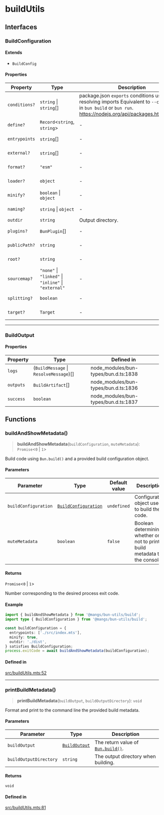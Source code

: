 # buildUtils

## Interfaces

### BuildConfiguration

#### Extends

- `BuildConfig`

#### Properties

| Property | Type | Description | Overrides | Inherited from | Defined in |
| ------ | ------ | ------ | ------ | ------ | ------ |
| `conditions?` | `string` \| `string`[] | package.json `exports` conditions used when resolving imports Equivalent to `--conditions` in `bun build` or `bun run`. https://nodejs.org/api/packages.html#exports | - | `BuildConfig.conditions` | node\_modules/bun-types/bun.d.ts:1583 |
| `define?` | `Record`\<`string`, `string`\> | - | - | `BuildConfig.define` | node\_modules/bun-types/bun.d.ts:1572 |
| `entrypoints` | `string`[] | - | - | `BuildConfig.entrypoints` | node\_modules/bun-types/bun.d.ts:1555 |
| `external?` | `string`[] | - | - | `BuildConfig.external` | node\_modules/bun-types/bun.d.ts:1570 |
| `format?` | `"esm"` | - | - | `BuildConfig.format` | node\_modules/bun-types/bun.d.ts:1558 |
| `loader?` | `object` | - | - | `BuildConfig.loader` | node\_modules/bun-types/bun.d.ts:1574 |
| `minify?` | `boolean` \| `object` | - | - | `BuildConfig.minify` | node\_modules/bun-types/bun.d.ts:1584 |
| `naming?` | `string` \| `object` | - | - | `BuildConfig.naming` | node\_modules/bun-types/bun.d.ts:1559 |
| `outdir` | `string` | Output directory. | `BuildConfig.outdir` | - | [src/buildUtils.mts:30](https://github.com/mangs/bun-utils/blob/5dc79d4186107caf1ca210b042a493b60ef31165/src/buildUtils.mts#L30) |
| `plugins?` | `BunPlugin`[] | - | - | `BuildConfig.plugins` | node\_modules/bun-types/bun.d.ts:1568 |
| `publicPath?` | `string` | - | - | `BuildConfig.publicPath` | node\_modules/bun-types/bun.d.ts:1571 |
| `root?` | `string` | - | - | `BuildConfig.root` | node\_modules/bun-types/bun.d.ts:1566 |
| `sourcemap?` | `"none"` \| `"linked"` \| `"inline"` \| `"external"` | - | - | `BuildConfig.sourcemap` | node\_modules/bun-types/bun.d.ts:1575 |
| `splitting?` | `boolean` | - | - | `BuildConfig.splitting` | node\_modules/bun-types/bun.d.ts:1567 |
| `target?` | `Target` | - | - | `BuildConfig.target` | node\_modules/bun-types/bun.d.ts:1557 |

***

### BuildOutput

#### Properties

| Property | Type | Defined in |
| ------ | ------ | ------ |
| `logs` | (`BuildMessage` \| `ResolveMessage`)[] | node\_modules/bun-types/bun.d.ts:1838 |
| `outputs` | `BuildArtifact`[] | node\_modules/bun-types/bun.d.ts:1836 |
| `success` | `boolean` | node\_modules/bun-types/bun.d.ts:1837 |

## Functions

### buildAndShowMetadata()

> **buildAndShowMetadata**(`buildConfiguration`, `muteMetadata`): `Promise`\<`0` \| `1`\>

Build code using `Bun.build()` and a provided build configuration object.

#### Parameters

| Parameter | Type | Default value | Description |
| ------ | ------ | ------ | ------ |
| `buildConfiguration` | [`BuildConfiguration`](buildUtils.md#buildconfiguration) | `undefined` | Configuration object used to build the code. |
| `muteMetadata` | `boolean` | `false` | Boolean determining whether or not to print build metadata to the console. |

#### Returns

`Promise`\<`0` \| `1`\>

Number corresponding to the desired process exit code.

#### Example

```ts
import { buildAndShowMetadata } from '@mangs/bun-utils/build';
import type { BuildConfiguration } from '@mangs/bun-utils/build';

const buildConfiguration = {
  entrypoints: ['./src/index.mts'],
  minify: true,
  outdir: './dist',
} satisfies BuildConfiguration;
process.exitCode = await buildAndShowMetadata(buildConfiguration);
```

#### Defined in

[src/buildUtils.mts:52](https://github.com/mangs/bun-utils/blob/5dc79d4186107caf1ca210b042a493b60ef31165/src/buildUtils.mts#L52)

***

### printBuildMetadata()

> **printBuildMetadata**(`buildOutput`, `buildOutputDirectory`): `void`

Format and print to the command line the provided build metadata.

#### Parameters

| Parameter | Type | Description |
| ------ | ------ | ------ |
| `buildOutput` | [`BuildOutput`](buildUtils.md#buildoutput) | The return value of [`Bun.build()`](https://bun.sh/docs/bundler). |
| `buildOutputDirectory` | `string` | The output directory when building. |

#### Returns

`void`

#### Defined in

[src/buildUtils.mts:81](https://github.com/mangs/bun-utils/blob/5dc79d4186107caf1ca210b042a493b60ef31165/src/buildUtils.mts#L81)
